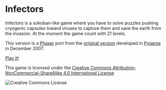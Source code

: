 # Infectors
Infectors is a sokoban-like game where you have to solve puzzles pushing cryogenic capsules 
toward viruses to capture them and save the earth from the invasion. At the moment the game 
count with 21 levels.

This version is a [Phaser](http://phaser.io) port from the 
[original version](http://pygame.org/project-Infectors-567-.html) developed in [Pygame](http://pygame.org) 
in December 2007.

[Play it!](http://satanas.github.io/infectors)

This game is licensed under the [Creative Commons Attribution-NonCommercial-ShareAlike 4.0 International License](http://creativecommons.org/licenses/by-nc-sa/4.0/)

![Creative Commons License](https://i.creativecommons.org/l/by-nc-sa/4.0/88x31.png)
